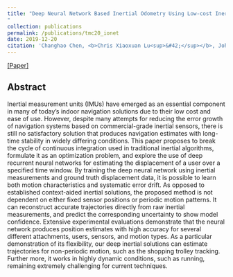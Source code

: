 ```yaml
---
title: "Deep Neural Network Based Inertial Odometry Using Low-cost Inertial Measurement Units
"
collection: publications
permalink: /publications/tmc20_ionet
date: 2019-12-20
citation: 'Changhao Chen, <b>Chris Xiaoxuan Lu<sup>&#42;</sup></b>, Johan Wahlstrom, Andrew Markham, Niki Trigoni. <i>In IEEE Transactions on Mobile Computing (TMC), 2020.</i>'
---
```

[[Paper]](https://christopherlu.github.io/files/papers/[TMC20]ionet.pdf)

## Abstract
Inertial measurement units (IMUs) have emerged as an essential component in many of today’s indoor navigation solutions due to their low cost and ease of use. However, despite many attempts for reducing the error growth of navigation systems based on commercial-grade inertial sensors, there is still no satisfactory solution that produces navigation estimates with long-time stability in widely differing conditions. This paper proposes to break the cycle of continuous integration used in traditional inertial algorithms, formulate it as an optimization problem, and explore the use of deep recurrent neural networks for estimating the displacement of a user over a specified time window. By training the deep neural network using inertial measurements and ground truth displacement data, it is possible to learn both motion characteristics and systematic error drift. As opposed to established context-aided inertial solutions, the proposed method is not dependent on either fixed sensor positions or periodic motion patterns. It can reconstruct accurate trajectories directly from raw inertial measurements, and predict the corresponding uncertainty to show model confidence. Extensive experimental evaluations demonstrate that the neural network produces position estimates with high accuracy for several different attachments, users, sensors, and motion types. As a particular demonstration of its flexibility, our deep inertial solutions can estimate trajectories for non-periodic motion, such as the shopping trolley tracking. Further more, it works in highly dynamic conditions, such as running, remaining extremely challenging for current techniques.